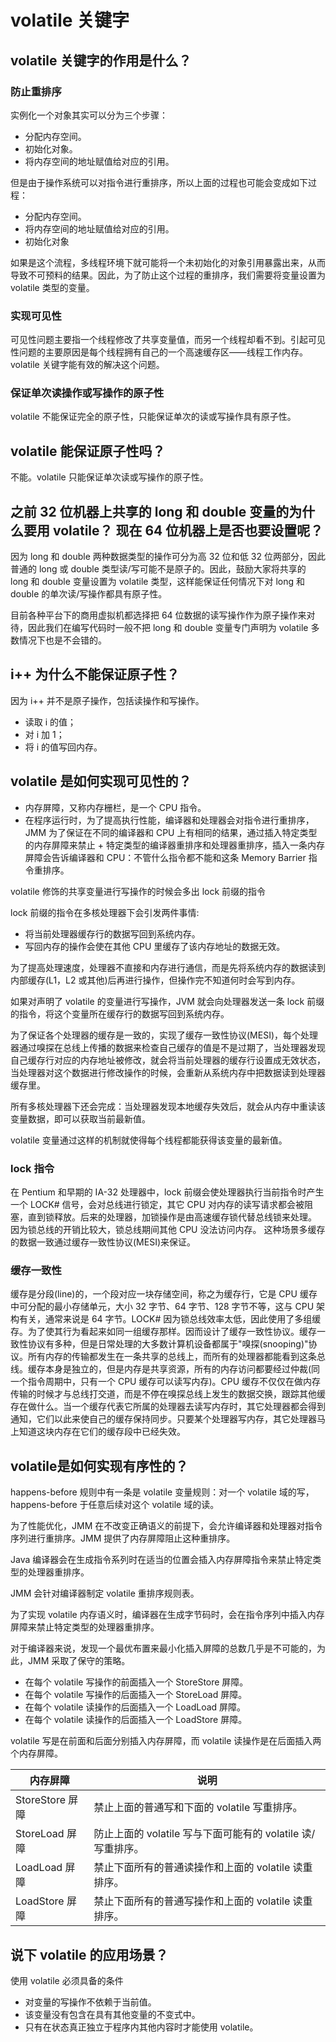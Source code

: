 # volatile 关键字

## volatile 关键字的作用是什么？

### 防止重排序

实例化一个对象其实可以分为三个步骤：

- 分配内存空间。
- 初始化对象。
- 将内存空间的地址赋值给对应的引用。

但是由于操作系统可以对指令进行重排序，所以上面的过程也可能会变成如下过程：

- 分配内存空间。
- 将内存空间的地址赋值给对应的引用。
- 初始化对象

如果是这个流程，多线程环境下就可能将一个未初始化的对象引用暴露出来，从而导致不可预料的结果。因此，为了防止这个过程的重排序，我们需要将变量设置为 volatile 类型的变量。

### 实现可见性

可见性问题主要指一个线程修改了共享变量值，而另一个线程却看不到。引起可见性问题的主要原因是每个线程拥有自己的一个高速缓存区——线程工作内存。volatile 关键字能有效的解决这个问题。

### 保证单次读操作或写操作的原子性

volatile 不能保证完全的原子性，只能保证单次的读或写操作具有原子性。

## volatile 能保证原子性吗？

不能。volatile 只能保证单次读或写操作的原子性。

## 之前 32 位机器上共享的 long 和 double 变量的为什么要用 volatile？ 现在 64 位机器上是否也要设置呢？

因为 long 和 double 两种数据类型的操作可分为高 32 位和低 32 位两部分，因此普通的 long 或 double 类型读/写可能不是原子的。因此，鼓励大家将共享的 long 和 double 变量设置为 volatile 类型，这样能保证任何情况下对 long 和 double 的单次读/写操作都具有原子性。

目前各种平台下的商用虚拟机都选择把 64 位数据的读写操作作为原子操作来对待，因此我们在编写代码时一般不把 long 和 double 变量专门声明为 volatile 多数情况下也是不会错的。

## i++ 为什么不能保证原子性？

因为 i++ 并不是原子操作，包括读操作和写操作。

- 读取 i 的值；
- 对 i 加 1；
- 将 i 的值写回内存。

## volatile 是如何实现可见性的？

- 内存屏障，又称内存栅栏，是一个 CPU 指令。
- 在程序运行时，为了提高执行性能，编译器和处理器会对指令进行重排序，JMM 为了保证在不同的编译器和 CPU 上有相同的结果，通过插入特定类型的内存屏障来禁止 + 特定类型的编译器重排序和处理器重排序，插入一条内存屏障会告诉编译器和 CPU：不管什么指令都不能和这条 Memory Barrier 指令重排序。

volatile 修饰的共享变量进行写操作的时候会多出 lock 前缀的指令

lock 前缀的指令在多核处理器下会引发两件事情:

- 将当前处理器缓存行的数据写回到系统内存。
- 写回内存的操作会使在其他 CPU 里缓存了该内存地址的数据无效。

为了提高处理速度，处理器不直接和内存进行通信，而是先将系统内存的数据读到内部缓存(L1，L2 或其他)后再进行操作，但操作完不知道何时会写到内存。

如果对声明了 volatile 的变量进行写操作，JVM 就会向处理器发送一条 lock 前缀的指令，将这个变量所在缓存行的数据写回到系统内存。

为了保证各个处理器的缓存是一致的，实现了缓存一致性协议(MESI)，每个处理器通过嗅探在总线上传播的数据来检查自己缓存的值是不是过期了，当处理器发现自己缓存行对应的内存地址被修改，就会将当前处理器的缓存行设置成无效状态，当处理器对这个数据进行修改操作的时候，会重新从系统内存中把数据读到处理器缓存里。

所有多核处理器下还会完成：当处理器发现本地缓存失效后，就会从内存中重读该变量数据，即可以获取当前最新值。

volatile 变量通过这样的机制就使得每个线程都能获得该变量的最新值。

### lock 指令

在 Pentium 和早期的 IA-32 处理器中，lock 前缀会使处理器执行当前指令时产生一个 LOCK# 信号，会对总线进行锁定，其它 CPU 对内存的读写请求都会被阻塞，直到锁释放。后来的处理器，加锁操作是由高速缓存锁代替总线锁来处理。 因为锁总线的开销比较大，锁总线期间其他 CPU 没法访问内存。 这种场景多缓存的数据一致通过缓存一致性协议(MESI)来保证。

### 缓存一致性

缓存是分段(line)的，一个段对应一块存储空间，称之为缓存行，它是 CPU 缓存中可分配的最小存储单元，大小 32 字节、64 字节、128 字节不等，这与 CPU 架构有关，通常来说是 64 字节。LOCK# 因为锁总线效率太低，因此使用了多组缓存。为了使其行为看起来如同一组缓存那样。因而设计了缓存一致性协议。缓存一致性协议有多种，但是日常处理的大多数计算机设备都属于"嗅探(snooping)"协议。所有内存的传输都发生在一条共享的总线上，而所有的处理器都能看到这条总线。缓存本身是独立的，但是内存是共享资源，所有的内存访问都要经过仲裁(同一个指令周期中，只有一个 CPU 缓存可以读写内存)。CPU 缓存不仅仅在做内存传输的时候才与总线打交道，而是不停在嗅探总线上发生的数据交换，跟踪其他缓存在做什么。当一个缓存代表它所属的处理器去读写内存时，其它处理器都会得到通知，它们以此来使自己的缓存保持同步。只要某个处理器写内存，其它处理器马上知道这块内存在它们的缓存段中已经失效。

## volatile是如何实现有序性的？

happens-before 规则中有一条是 volatile 变量规则：对一个 volatile 域的写，happens-before 于任意后续对这个 volatile 域的读。

为了性能优化，JMM 在不改变正确语义的前提下，会允许编译器和处理器对指令序列进行重排序。JMM 提供了内存屏障阻止这种重排序。

Java 编译器会在生成指令系列时在适当的位置会插入内存屏障指令来禁止特定类型的处理器重排序。

JMM 会针对编译器制定 volatile 重排序规则表。

为了实现 volatile 内存语义时，编译器在生成字节码时，会在指令序列中插入内存屏障来禁止特定类型的处理器重排序。

对于编译器来说，发现一个最优布置来最小化插入屏障的总数几乎是不可能的，为此，JMM 采取了保守的策略。

- 在每个 volatile 写操作的前面插入一个 StoreStore 屏障。
- 在每个 volatile 写操作的后面插入一个 StoreLoad 屏障。
- 在每个 volatile 读操作的后面插入一个 LoadLoad 屏障。
- 在每个 volatile 读操作的后面插入一个 LoadStore 屏障。

volatile 写是在前面和后面分别插入内存屏障，而 volatile 读操作是在后面插入两个内存屏障。

|内存屏障|说明|
|-|-|
|StoreStore 屏障|禁止上面的普通写和下面的 volatile 写重排序。|
|StoreLoad 屏障|防止上面的 volatile 写与下面可能有的 volatile 读/写重排序。|
|LoadLoad 屏障|禁止下面所有的普通读操作和上面的 volatile 读重排序。|
|LoadStore 屏障|禁止下面所有的普通写操作和上面的 volatile 读重排序。|

## 说下 volatile 的应用场景？

使用 volatile 必须具备的条件

- 对变量的写操作不依赖于当前值。
- 该变量没有包含在具有其他变量的不变式中。
- 只有在状态真正独立于程序内其他内容时才能使用 volatile。
